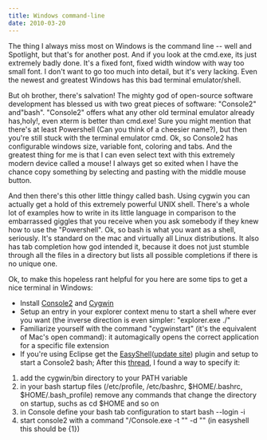```yaml
---
title: Windows command-line
date: 2010-03-20
---
```

The thing I always miss most on Windows is the command line -- well and Spotlight, but that's for another post. And if you look at the cmd.exe, its just extremely badly done. It's a fixed font, fixed width window with way too small font. I don't want to go too  much into detail, but it's very lacking. Even the newest and greatest Windows has this bad terminal emulator/shell. 

But oh brother, there's salvation! The mighty god of open-source software development has blessed us with two great pieces of software: "Console2" and"bash". "Console2" offers what any other old terminal emulator already has,holy!, even xterm is better than cmd.exe! Sure you might mention that there's at least Powershell (Can you think of a cheesier name?), but then you're still stuck with the terminal emulator cmd. Ok, so Console2 has configurable windows size, variable font, coloring and tabs. And the greatest thing for me is that I can even select text with this extremely modern device called a mouse! I always get so exited when I have the chance copy something by selecting and pasting with the middle mouse button. 

And then there's this other little thingy called bash. Using cygwin you can actually get a hold of this extremely powerful UNIX shell. There's a whole lot of examples how to write in its little language in comparison to the embarrassed giggles that you receive when you ask somebody if they knew how to use the "Powershell". Ok, so bash is what you want as a shell, seriously. It's standard on the mac and virtually all Linux distributions. It also has tab completion how god intended it, because it does not just stumble through all the files in a directory but lists all possible completions if there is no unique one.

Ok, to make this hopeless rant helpful for you here are some tips to get a nice terminal in Windows:

- Install <a href="http://sourceforge.net/projects/console/">Console2</a> and <a href="http://www.cygwin.com/">Cygwin</a>
- Setup an entry in your explorer context menu to start a shell where ever you want (the inverse direction is even simpler: "explorer.exe ./"
- Familiarize yourself with the command "cygwinstart" (it's the equivalent of Mac's open command): it automagically opens the correct application for a specific file extension
- If you're using Eclipse get the <a href="http://marketplace.eclipse.org/content/easyshell">EasyShell</a>(<a href="http://pluginbox.sourceforge.net">update site</a>) plugin and setup to start a Console2 bash; After this <a href="http://www.ghisler.ch/board/viewtopic.php?t=25193">thread</a>, I found a way to specify it: 
<ol>
<li> add the cygwin/bin directory to your PATH variable</li>
<li>in your bash startup files (/etc/profile, /etc/bashrc, $HOME/.bashrc, $HOME/.bash_profile) remove any commands that change the directory on startup, suchs as cd $HOME and so on</li>
<li> in Console define your bash tab configuration to start bash --login -i</li>
<li>start console2 with a command "<path_to_console>/Console.exe -t "<your_bash_tab_cfg>" -d "<startup_dir>" (in easyshell this should be {1})</li>
